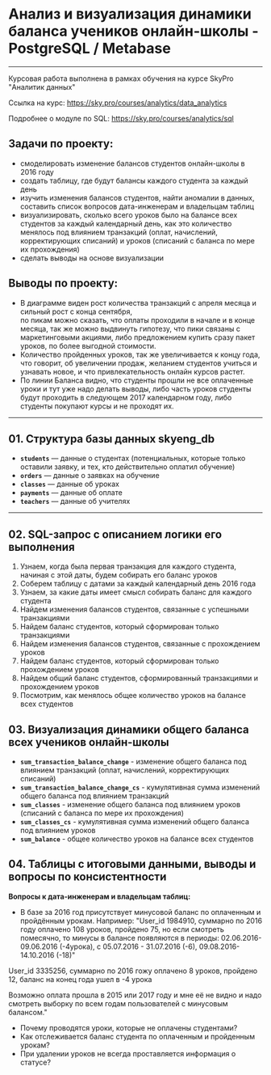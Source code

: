 # Анализ и визуализация динамики баланса учеников онлайн-школы - PostgreSQL / Metabase

---

Курсовая работа выполнена в рамках обучения на курсе SkyPro "Аналитик данных"

Ссылка на курс: https://sky.pro/courses/analytics/data_analytics

Подробнее о модуле по SQL: https://sky.pro/courses/analytics/sql

## Задачи по проекту:
- смоделировать изменение балансов студентов онлайн-школы в 2016 году
- создать таблицу, где будут балансы каждого студента за каждый день
- изучить изменения балансов студентов, найти аномалии в данных,
составить список вопросов дата-инженерам и владельцам таблиц
- визуализировать, сколько всего уроков было на балансе всех студентов за каждый календарный день,
как это количество менялось под влиянием транзакций (оплат, начислений, корректирующих списаний)
и уроков (списаний с баланса по мере их прохождения)
- сделать выводы на основе визуализации

## Выводы по проекту:
- В диаграмме виден рост количества транзакций с апреля месяца и сильный рост с конца сентября,  
по пикам можно сказать, что оплаты проходили в начале и в конце месяца,
так же можно выдвинуть гипотезу, что пики связаны с маркетинговыми акциями, 
либо предложением купить сразу пакет уроков, по более выгодной стоимости.
- Количество пройденных уроков, так же увеличивается к концу года, что говорит, 
об увеличении продаж, желанием студентов учиться и узнавать новое, и что привлекательность онлайн 
курсов растет.
- По линии Баланса видно, что студенты прошли не все оплаченные уроки и тут уже надо делать выводы, 
либо часть уроков студенты будут проходить в следующем 2017 календарном году, 
либо студенты покупают курсы и не проходят их.

---

## 01. Структура базы данных skyeng_db

- **`students`** — данные о студентах (потенциальных, которые только оставили заявку, и тех, кто действительно оплатил обучение)
- **`orders`** — данные о заявках на обучение
- **`classes`** — данные об уроках
- **`payments`** — данные об оплате
- **`teachers`** — данные об учителях

---

## 02. SQL-запрос с описанием логики его выполнения

1. Узнаем, когда была первая транзакция для каждого студента, начиная с этой даты, будем собирать его баланс уроков
2. Соберем таблицу с датами за каждый календарный день 2016 года
3. Узнаем, за какие даты имеет смысл собирать баланс для каждого студента
4. Найдем изменения балансов студентов, связанные с успешными транзакциями
5. Найдем баланс студентов, который сформирован только транзакциями
6. Найдем изменения балансов студентов, связанные с прохождением уроков
7. Найдем баланс студентов, который сформирован только прохождением уроков
8. Найдем общий баланс студентов, сформированный транзакциями и прохождением уроков
9. Посмотрим, как менялось общее количество уроков на балансе всех студентов

## 03. Визуализация динамики общего баланса всех учеников онлайн-школы

- **`sum_transaction_balance_change`** - изменение общего баланса под влиянием транзакций (оплат, начислений, корректирующих списаний)
- **`sum_transaction_balance_change_cs`** - кумулятивная сумма изменений общего баланса под влиянием транзакций
- **`sum_classes`** - изменение общего баланса под влиянием уроков (списаний с баланса по мере их прохождения)
- **`sum_classes_cs`** - кумулятивная сумма изменений общего баланса под влиянием уроков
- **`sum_balance`** - общее количество уроков на балансе всех студентов


## 04. Таблицы с итоговыми данными, выводы и вопросы по консистентности

**Вопросы к дата-инженерам и владельцам таблиц:**

- В базе за 2016 год присутствует минусовой баланс по оплаченным и пройдённым урокам.
Например: 
"User_id 1984910, суммарно по 2016 году оплачено 108 уроков, пройдено 75, но если смотреть помесячно,
то минусы в балансе появляются в периоды:
 02.06.2016-09.06.2016 (-4урока), 
с 05.07.2016 - 31.07.2016 (-6), 
09.08.2016- 14.10.2016 (-18)"

User_id 3335256, суммарно по 2016 гожу оплачено 8 уроков, пройдено 12, баланс на конец года ушел в -4 урока

Возможно оплата прошла в 2015 или 2017 году и мне её не видно и надо смотреть выборку по всем годам пользователей с минусовым балансом."

- Почему проводятся уроки, которые не оплачены студентами?
- Как отслеживается баланс студента по оплаченным и пройденным урокам?
- При удалении уроков не всегда проставляется информация о статусе?

